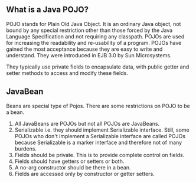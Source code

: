 ## What is a Java POJO?
POJO stands for Plain Old Java Object. It is an ordinary Java object, not bound by any special restriction other than those forced by the Java Language Specification and not requiring any classpath. POJOs are used for increasing the readability and re-usability of a program. POJOs have gained the most acceptance because they are easy to write and understand. They were introduced in EJB 3.0 by Sun Microsystems.

They typically use private fields to encapsulate data, with public getter and setter methods to access and modify these fields.

## JavaBean
Beans are special type of Pojos. There are some restrictions on POJO to be a bean.

1. All JavaBeans are POJOs but not all POJOs are JavaBeans.
2. Serializable i.e. they should implement Serializable interface. Still, some POJOs who don't implement a Serializable interface are called POJOs because Serializable is a marker interface and therefore not of many burdens.
3. Fields should be private. This is to provide complete control on fields.
4. Fields should have getters or setters or both.
5. A no-arg constructor should be there in a bean.
6. Fields are accessed only by constructor or getter setters.
